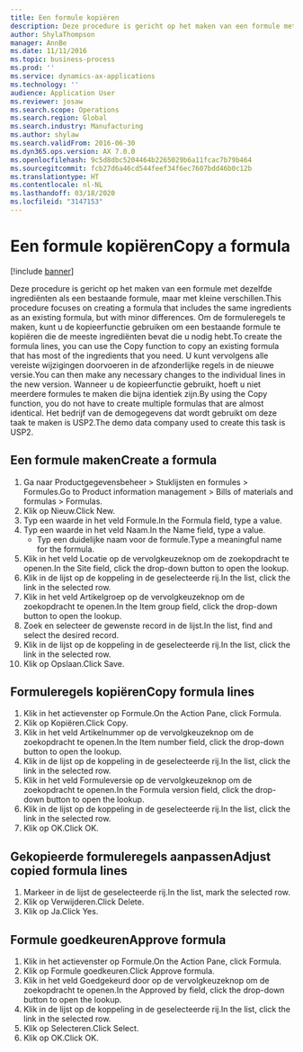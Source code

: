 ```yaml
---
title: Een formule kopiëren
description: Deze procedure is gericht op het maken van een formule met dezelfde ingrediënten als een bestaande formule, maar met kleine verschillen.
author: ShylaThompson
manager: AnnBe
ms.date: 11/11/2016
ms.topic: business-process
ms.prod: ''
ms.service: dynamics-ax-applications
ms.technology: ''
audience: Application User
ms.reviewer: josaw
ms.search.scope: Operations
ms.search.region: Global
ms.search.industry: Manufacturing
ms.author: shylaw
ms.search.validFrom: 2016-06-30
ms.dyn365.ops.version: AX 7.0.0
ms.openlocfilehash: 9c5d8dbc5204464b2265029b6a11fcac7b79b464
ms.sourcegitcommit: fcb27d6a46cd544feef34f6ec7607bdd46b0c12b
ms.translationtype: HT
ms.contentlocale: nl-NL
ms.lasthandoff: 03/18/2020
ms.locfileid: "3147153"
---
```

# <a name="copy-a-formula"></a><span data-ttu-id="3ec92-103">Een formule kopiëren</span><span class="sxs-lookup"><span data-stu-id="3ec92-103">Copy a formula</span></span>

[!include [banner](../../includes/banner.md)]

<span data-ttu-id="3ec92-104">Deze procedure is gericht op het maken van een formule met dezelfde ingrediënten als een bestaande formule, maar met kleine verschillen.</span><span class="sxs-lookup"><span data-stu-id="3ec92-104">This procedure focuses on creating a formula that includes the same ingredients as an existing formula, but with minor differences.</span></span> <span data-ttu-id="3ec92-105">Om de formuleregels te maken, kunt u de kopieerfunctie gebruiken om een bestaande formule te kopiëren die de meeste ingrediënten bevat die u nodig hebt.</span><span class="sxs-lookup"><span data-stu-id="3ec92-105">To create the formula lines, you can use the Copy function to copy an existing formula that has most of the ingredients that you need.</span></span> <span data-ttu-id="3ec92-106">U kunt vervolgens alle vereiste wijzigingen doorvoeren in de afzonderlijke regels in de nieuwe versie.</span><span class="sxs-lookup"><span data-stu-id="3ec92-106">You can then make any necessary changes to the individual lines in the new version.</span></span> <span data-ttu-id="3ec92-107">Wanneer u de kopieerfunctie gebruikt, hoeft u niet meerdere formules te maken die bijna identiek zijn.</span><span class="sxs-lookup"><span data-stu-id="3ec92-107">By using the Copy function, you do not have to create multiple formulas that are almost identical.</span></span> <span data-ttu-id="3ec92-108">Het bedrijf van de demogegevens dat wordt gebruikt om deze taak te maken is USP2.</span><span class="sxs-lookup"><span data-stu-id="3ec92-108">The demo data company used to create this task is USP2.</span></span>


## <a name="create-a-formula"></a><span data-ttu-id="3ec92-109">Een formule maken</span><span class="sxs-lookup"><span data-stu-id="3ec92-109">Create a formula</span></span>
1. <span data-ttu-id="3ec92-110">Ga naar Productgegevensbeheer > Stuklijsten en formules > Formules.</span><span class="sxs-lookup"><span data-stu-id="3ec92-110">Go to Product information management > Bills of materials and formulas > Formulas.</span></span>
2. <span data-ttu-id="3ec92-111">Klik op Nieuw.</span><span class="sxs-lookup"><span data-stu-id="3ec92-111">Click New.</span></span>
3. <span data-ttu-id="3ec92-112">Typ een waarde in het veld Formule.</span><span class="sxs-lookup"><span data-stu-id="3ec92-112">In the Formula field, type a value.</span></span>
4. <span data-ttu-id="3ec92-113">Typ een waarde in het veld Naam.</span><span class="sxs-lookup"><span data-stu-id="3ec92-113">In the Name field, type a value.</span></span>
    * <span data-ttu-id="3ec92-114">Typ een duidelijke naam voor de formule.</span><span class="sxs-lookup"><span data-stu-id="3ec92-114">Type a meaningful name for the formula.</span></span>  
5. <span data-ttu-id="3ec92-115">Klik in het veld Locatie op de vervolgkeuzeknop om de zoekopdracht te openen.</span><span class="sxs-lookup"><span data-stu-id="3ec92-115">In the Site field, click the drop-down button to open the lookup.</span></span>
6. <span data-ttu-id="3ec92-116">Klik in de lijst op de koppeling in de geselecteerde rij.</span><span class="sxs-lookup"><span data-stu-id="3ec92-116">In the list, click the link in the selected row.</span></span>
7. <span data-ttu-id="3ec92-117">Klik in het veld Artikelgroep op de vervolgkeuzeknop om de zoekopdracht te openen.</span><span class="sxs-lookup"><span data-stu-id="3ec92-117">In the Item group field, click the drop-down button to open the lookup.</span></span>
8. <span data-ttu-id="3ec92-118">Zoek en selecteer de gewenste record in de lijst.</span><span class="sxs-lookup"><span data-stu-id="3ec92-118">In the list, find and select the desired record.</span></span>
9. <span data-ttu-id="3ec92-119">Klik in de lijst op de koppeling in de geselecteerde rij.</span><span class="sxs-lookup"><span data-stu-id="3ec92-119">In the list, click the link in the selected row.</span></span>
10. <span data-ttu-id="3ec92-120">Klik op Opslaan.</span><span class="sxs-lookup"><span data-stu-id="3ec92-120">Click Save.</span></span>

## <a name="copy-formula-lines"></a><span data-ttu-id="3ec92-121">Formuleregels kopiëren</span><span class="sxs-lookup"><span data-stu-id="3ec92-121">Copy formula lines</span></span>
1. <span data-ttu-id="3ec92-122">Klik in het actievenster op Formule.</span><span class="sxs-lookup"><span data-stu-id="3ec92-122">On the Action Pane, click Formula.</span></span>
2. <span data-ttu-id="3ec92-123">Klik op Kopiëren.</span><span class="sxs-lookup"><span data-stu-id="3ec92-123">Click Copy.</span></span>
3. <span data-ttu-id="3ec92-124">Klik in het veld Artikelnummer op de vervolgkeuzeknop om de zoekopdracht te openen.</span><span class="sxs-lookup"><span data-stu-id="3ec92-124">In the Item number field, click the drop-down button to open the lookup.</span></span>
4. <span data-ttu-id="3ec92-125">Klik in de lijst op de koppeling in de geselecteerde rij.</span><span class="sxs-lookup"><span data-stu-id="3ec92-125">In the list, click the link in the selected row.</span></span>
5. <span data-ttu-id="3ec92-126">Klik in het veld Formuleversie op de vervolgkeuzeknop om de zoekopdracht te openen.</span><span class="sxs-lookup"><span data-stu-id="3ec92-126">In the Formula version field, click the drop-down button to open the lookup.</span></span>
6. <span data-ttu-id="3ec92-127">Klik in de lijst op de koppeling in de geselecteerde rij.</span><span class="sxs-lookup"><span data-stu-id="3ec92-127">In the list, click the link in the selected row.</span></span>
7. <span data-ttu-id="3ec92-128">Klik op OK.</span><span class="sxs-lookup"><span data-stu-id="3ec92-128">Click OK.</span></span>

## <a name="adjust-copied-formula-lines"></a><span data-ttu-id="3ec92-129">Gekopieerde formuleregels aanpassen</span><span class="sxs-lookup"><span data-stu-id="3ec92-129">Adjust copied formula lines</span></span>
1. <span data-ttu-id="3ec92-130">Markeer in de lijst de geselecteerde rij.</span><span class="sxs-lookup"><span data-stu-id="3ec92-130">In the list, mark the selected row.</span></span>
2. <span data-ttu-id="3ec92-131">Klik op Verwijderen.</span><span class="sxs-lookup"><span data-stu-id="3ec92-131">Click Delete.</span></span>
3. <span data-ttu-id="3ec92-132">Klik op Ja.</span><span class="sxs-lookup"><span data-stu-id="3ec92-132">Click Yes.</span></span>

## <a name="approve-formula"></a><span data-ttu-id="3ec92-133">Formule goedkeuren</span><span class="sxs-lookup"><span data-stu-id="3ec92-133">Approve formula</span></span>
1. <span data-ttu-id="3ec92-134">Klik in het actievenster op Formule.</span><span class="sxs-lookup"><span data-stu-id="3ec92-134">On the Action Pane, click Formula.</span></span>
2. <span data-ttu-id="3ec92-135">Klik op Formule goedkeuren.</span><span class="sxs-lookup"><span data-stu-id="3ec92-135">Click Approve formula.</span></span>
3. <span data-ttu-id="3ec92-136">Klik in het veld Goedgekeurd door op de vervolgkeuzeknop om de zoekopdracht te openen.</span><span class="sxs-lookup"><span data-stu-id="3ec92-136">In the Approved by field, click the drop-down button to open the lookup.</span></span>
4. <span data-ttu-id="3ec92-137">Klik in de lijst op de koppeling in de geselecteerde rij.</span><span class="sxs-lookup"><span data-stu-id="3ec92-137">In the list, click the link in the selected row.</span></span>
5. <span data-ttu-id="3ec92-138">Klik op Selecteren.</span><span class="sxs-lookup"><span data-stu-id="3ec92-138">Click Select.</span></span>
6. <span data-ttu-id="3ec92-139">Klik op OK.</span><span class="sxs-lookup"><span data-stu-id="3ec92-139">Click OK.</span></span>

